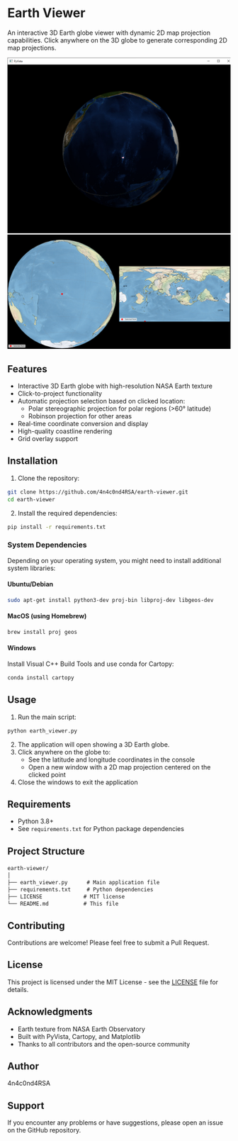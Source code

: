 # Earth Viewer

An interactive 3D Earth globe viewer with dynamic 2D map projection capabilities. Click anywhere on the 3D globe to generate corresponding 2D map projections.

![Earth Viewer Demo](./a.png)
![Earth Viewer Demo](./b.png)

## Features

- Interactive 3D Earth globe with high-resolution NASA Earth texture
- Click-to-project functionality
- Automatic projection selection based on clicked location:
  - Polar stereographic projection for polar regions (>60° latitude)
  - Robinson projection for other areas
- Real-time coordinate conversion and display
- High-quality coastline rendering
- Grid overlay support

## Installation

1. Clone the repository:
```bash
git clone https://github.com/4n4c0nd4RSA/earth-viewer.git
cd earth-viewer
```

2. Install the required dependencies:
```bash
pip install -r requirements.txt
```

### System Dependencies

Depending on your operating system, you might need to install additional system libraries:

#### Ubuntu/Debian
```bash
sudo apt-get install python3-dev proj-bin libproj-dev libgeos-dev
```

#### MacOS (using Homebrew)
```bash
brew install proj geos
```

#### Windows
Install Visual C++ Build Tools and use conda for Cartopy:
```bash
conda install cartopy
```

## Usage

1. Run the main script:
```bash
python earth_viewer.py
```

2. The application will open showing a 3D Earth globe.
3. Click anywhere on the globe to:
   - See the latitude and longitude coordinates in the console
   - Open a new window with a 2D map projection centered on the clicked point
4. Close the windows to exit the application

## Requirements

- Python 3.8+
- See `requirements.txt` for Python package dependencies

## Project Structure

```
earth-viewer/
│
├── earth_viewer.py      # Main application file
├── requirements.txt     # Python dependencies
├── LICENSE             # MIT license
└── README.md           # This file
```

## Contributing

Contributions are welcome! Please feel free to submit a Pull Request.

## License

This project is licensed under the MIT License - see the [LICENSE](LICENSE) file for details.

## Acknowledgments

- Earth texture from NASA Earth Observatory
- Built with PyVista, Cartopy, and Matplotlib
- Thanks to all contributors and the open-source community

## Author

4n4c0nd4RSA

## Support

If you encounter any problems or have suggestions, please open an issue on the GitHub repository.